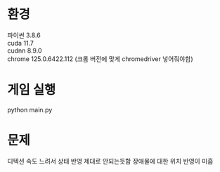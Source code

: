 # 환경
  
파이썬 3.8.6   
cuda 11.7   
cudnn 8.9.0    
chrome 125.0.6422.112 (크롬 버전에 맞게 chromedriver 넣어줘야함)  


# 게임 실행

python main.py  

# 문제

디텍션 속도 느려서 상태 반영 제대로 안되는듯함
장애물에 대한 위치 반영이 미흡
